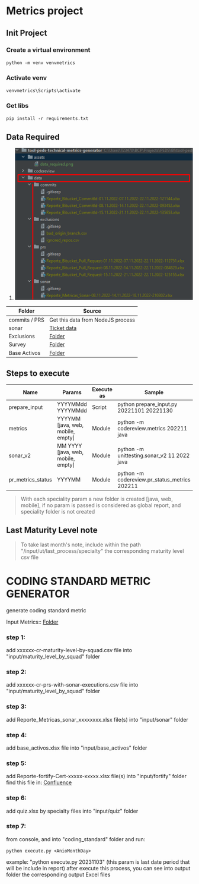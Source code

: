 # Metrics project

## Init Project

### Create a virtual environment

```shell
python -m venv venvmetrics
```

### Activate venv

```shell
venvmetrics\Scripts\activate
```

### Get libs

```shell
pip install -r requirements.txt
```

## Data Required

1. ![NodeJs Excel](assets/data_required.png "NodeJs generated data")

| Folder        | Source                                                                                                                                                                                                                                                                                                                                                  |
|---------------|---------------------------------------------------------------------------------------------------------------------------------------------------------------------------------------------------------------------------------------------------------------------------------------------------------------------------------------------------------|
| commits / PRS | Get this data from NodeJS process                                                                                                                                                                                                                                                                                                                       |
| sonar         | [Ticket data](https://jira.lima.bcp.com.pe/browse/INCTSP-15104)                                                                                                                                                                                                                                                                                         |
| Exclusions    | [Folder](https://credicorponline.sharepoint.com/:f:/s/PracticasyEntornosdeDesarrollodeSoftware/EmdAMocPp5pFlOJ9uCV7V8QBlQyfupHtcOfKJN5ddC1JlA?e=BS9hNU)                                                                                                                                                                                                 |
| Survey        | [Folder](https://credicorponline.sharepoint.com/sites/PracticasyEntornosdeDesarrollodeSoftware/Documentos%20compartidos/Forms/AllItems.aspx?ct=1669995748862&or=Teams%2DHL&ga=1&id=%2Fsites%2FPracticasyEntornosdeDesarrollodeSoftware%2FDocumentos%20compartidos%2FGeneral%2F2022%2DQ3%2FEncuesta&viewid=58a7e3e0%2D92dc%2D4eae%2Dbd2c%2Ded4a2d58e1a7) |
| Base Activos  | [Folder](https://credicorponline.sharepoint.com/sites/PracticasyEntornosdeDesarrollodeSoftware/Documentos%20compartidos/Forms/AllItems.aspx?RootFolder=%2Fsites%2FPracticasyEntornosdeDesarrollodeSoftware%2FDocumentos%20compartidos%2FGeneral%2FCronograma%20de%20despliegues%2FBase%20de%20Activos)                                                  |

## Steps to execute

| Name              | Params                             | Execute as | Sample                                        |
|-------------------|------------------------------------|------------|-----------------------------------------------|
| prepare_input     | YYYYMMdd YYYYMMdd                  | Script     | python prepare_input.py  20221101 20221130    | 
| metrics           | YYYYMM [java, web, mobile, empty]  | Module     | python -m codereview.metrics 202211 java      |                               
| sonar_v2          | MM YYYY [java, web, mobile, empty] | Module     | python -m unittesting.sonar_v2 11 2022 java   |
| pr_metrics_status | YYYYMM                             | Module     | python -m codereview.pr_status_metrics 202211 |

> With each speciality param a new folder is created [java, web, mobile], if no param is passed is considered as global
> report, and speciality folder is not created

## Last Maturity Level note

> To take last month's note, include within the path "/input/ut/last_process/specialty" the corresponding maturity level
> csv file

# CODING STANDARD METRIC GENERATOR
generate coding standard metric

Input Metrics:: [Folder](https://credicorponline.sharepoint.com/:f:/s/Equipodata/EmgLk3jsSVBOhxXoEWO4j4sB6Da5r4QDP6bTf8N9ozNf4g?e=Gl6TBy)

### step 1:
add xxxxxx-cr-maturity-level-by-squad.csv file into "input/maturity_level_by_squad" folder

### step 2:
add xxxxxx-cr-prs-with-sonar-executions.csv file into "input/maturity_level_by_squad" folder

### step 3:
add Reporte_Metricas_sonar_xxxxxxxx.xlsx file(s) into "input/sonar" folder

### step 4:
add base_activos.xlsx file into "input/base_activos" folder

### step 5:
add Reporte-fortify-Cert-xxxxx-xxxxx.xlsx file(s) into "input/fortify" folder
find this file in: [Confluence](https://confluence.lima.bcp.com.pe/display/DB/Reportes+de+Fortify)

### step 6:
add quiz.xlsx by specialty files into "input/quiz" folder

### step 7:
from console, and into "coding_standard" folder and run:
```
python execute.py <AnioMonthDay>
```
example: "python execute.py 20231103" (this param is last date period that will be include in report)
after execute this process, you can see into output folder the corresponding output Excel files

